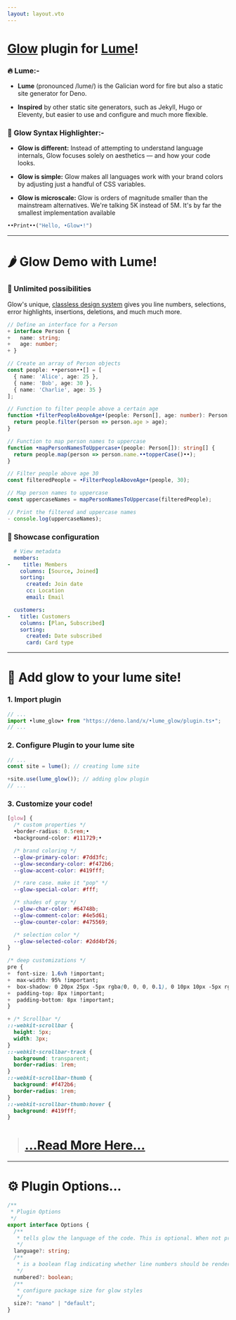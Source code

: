 ```yaml
---
layout: layout.vto
---
```


# [Glow](https://nuejs.org/blog/introducing-glow/) plugin for [Lume](https://lume.land)!

### 🔥 Lume:-

- **Lume** (pronounced /lume/) is the Galician word for fire but also a static
  site generator for Deno.

- **Inspired** by other static site generators, such as Jekyll, Hugo or
  Eleventy, but easier to use and configure and much more flexible.

### 🌟 Glow Syntax Highlighter:-

- **Glow is different:** Instead of attempting to understand language internals,
  Glow focuses solely on aesthetics — and how your code looks.

- **Glow is simple:** Glow makes all languages work with your brand colors by
  adjusting just a handful of CSS variables.

- **Glow is microscale:** Glow is orders of magnitude smaller than the
  mainstream alternatives. We're talking 5K instead of 5M. It's by far the
  smallest implementation available

```python
••Print••("Hello, •Glow•!")
```

---

# 🌶️ Glow Demo with Lume!

### 🔆 Unlimited possibilities

Glow's unique,
[classless design system](//nuejs.org/docs/concepts/syntax-highlighting.html#system)
gives you line numbers, selections, error highlights, insertions, deletions, and
much much more.

```typescript
// Define an interface for a Person
+ interface Person {
+   name: string;
+   age: number;
+ }

// Create an array of Person objects
const people: ••person••[] = [
  { name: 'Alice', age: 25 },
  { name: 'Bob', age: 30 },
  { name: 'Charlie', age: 35 }
];

// Function to filter people above a certain age
function •filterPeopleAboveAge•(people: Person[], age: number): Person[] {
  return people.filter(person => person.age > age);
}

// Function to map person names to uppercase
function •mapPersonNamesToUppercase•(people: Person[]): string[] {
  return people.map(person => person.name.••topperCase()••);
}

// Filter people above age 30
const filteredPeople = •FilterPeopleAboveAge•(people, 30);

// Map person names to uppercase
const uppercaseNames = mapPersonNamesToUppercase(filteredPeople);

// Print the filtered and uppercase names
- console.log(uppercaseNames);
```

### 📱 Showcase configuration

```yaml
  # View metadata
  members:
-    title: Members
    columns: [Source, Joined]
    sorting:
      created: Join date
      cc: Location
      email: Email

  customers:
-   title: Customers
    columns: [Plan, Subscribed]
    sorting:
      created: Date subscribed
      card: Card type
```

---

# 🙆 Add glow to your lume site!

### 1. Import plugin

```ts
// ...
import •lume_glow• from "https://deno.land/x/•lume_glow/plugin.ts•";
// ...
```

### 2. Configure Plugin to your lume site

```ts
// ...
const site = lume(); // creating lume site

+site.use(lume_glow()); // adding glow plugin
// ...
```

### 3. Customize your code!

```css
[glow] {
  /* custom properties */
  •border-radius: 0.5rem;•
  •background-color: #111729;•

  /* brand coloring */
  --glow-primary-color: #7dd3fc;
  --glow-secondary-color: #f472b6;
  --glow-accent-color: #419fff;

  /* rare case. make it "pop" */
  --glow-special-color: #fff;

  /* shades of gray */
  --glow-char-color: #64748b;
  --glow-comment-color: #4e5d61;
  --glow-counter-color: #475569;

  /* selection color */
  --glow-selected-color: #2dd4bf26;
}
```

```css
/* deep customizations */
pre {
+  font-size: 1.6vh !important;
+  max-width: 95% !important;
+  box-shadow: 0 20px 25px -5px rgba(0, 0, 0, 0.1), 0 10px 10px -5px rgba(0, 0, 0, 0.04);
+  padding-top: 8px !important;
+  padding-bottom: 8px !important;
}
```

```css
+ /* Scrollbar */
::-webkit-scrollbar {
  height: 5px;
  width: 3px;
}
::-webkit-scrollbar-track {
  background: transparent;
  border-radius: 1rem;
}
::-webkit-scrollbar-thumb {
  background: #f472b6;
  border-radius: 1rem;
}
::-webkit-scrollbar-thumb:hover {
  background: #419fff;
}
```

> # [...Read More Here...](https://nuejs.org/docs/concepts/syntax-highlighting.html#system)

---

# ⚙ Plugin Options...

```typescript
/**
 * Plugin Options
 */
export interface Options {
  /**
   * tells glow the language of the code. This is optional. When not provided, glow attempts to guess the language.
   */
  language?: string;
  /**
   * is a boolean flag indicating whether line numbers should be rendered
   */
  numbered?: boolean;
  /**
   * configure package size for glow styles
   */
  size?: "nano" | "default";
}
```
